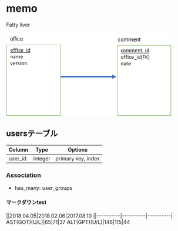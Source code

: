 # memo
Fatty liver

![readme](readme.png "readme")

## usersテーブル
|Column|Type|Options|
|-------|----|-------|
user_id|integer|primary key, index

### Association
- has_many: user_groups

#### マークダウンtest
||2018.04.05|2018.02.06|2017.08.10
||----------|----------|----------|
AST(GOT)(U/L)|65|71|37
ALT(GPT)(U/L)|146|115|44
